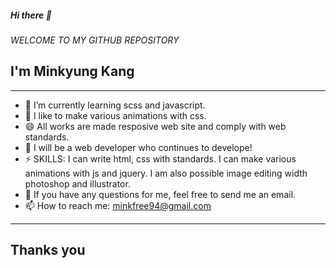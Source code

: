 ##### Hi there 👋
_WELCOME TO MY GITHUB REPOSITORY_
## I'm Minkyung Kang
***
- 🌱 I’m currently learning scss and javascript.
- 👯 I like to make various animations with css.
- 😄 All works are made resposive web site and comply with web standards.
- 🤔 I will be a web developer who continues to develope!
- ⚡ SKILLS: I can write html, css with standards. I can make various animations with js and jquery. I am also possible image editing width photoshop and illustrator.
- 💬 If you have any questions for me, feel free to send me an email. 
- 📫 How to reach me: minkfree94@gmail.com
***
## Thanks you

